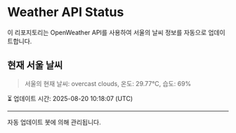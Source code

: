 
# Weather API Status

이 리포지토리는 OpenWeather API를 사용하여 서울의 날씨 정보를 자동으로 업데이트합니다.

## 현재 서울 날씨
> 서울의 현재 날씨: overcast clouds, 온도: 29.77°C, 습도: 69%

⏳ 업데이트 시간: 2025-08-20 10:18:07 (UTC)

---
자동 업데이트 봇에 의해 관리됩니다.
